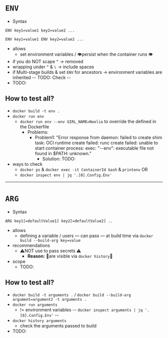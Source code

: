 # `ENV`
* Syntax

`
    ENV
    key1=value1
    key2=value2
    ...
`

`
    ENV key1=value1
    ENV key2=value2
    ...
`

* allows
  * set environment variables / 👁️persist when the container runs 👁️
* if you do NOT scape `“`  → removed
* wrapping under `“` & `\` → include spaces
* if Multi-stage builds & set `ENV` for ancestors → environment variables are inherited -- TODO: Check --
* TODO:
## How to test all?
* `docker build -t env .`
* `docker run env`
  * `docker run env --env GIRL_NAME=Noelia`  to override the defined in the Dockerfile
    * Problems:
      * Problem1: "Error response from daemon: failed to create shim task: OCI runtime create failed: runc create failed: unable to start container process: exec: "--env": executable file not found in $PATH: unknown."
        * Solution: TODO:
* ways to check 
  * `docker ps` & `docker exec -it ContainerId bash` & `printenv` OR
  * `docker inspect env | jq '.[0].Config.Env'`

---

# `ARG`
* Syntax

`
    ARG key1[=defaultValue1] key2[=defaultValue2] .. 
`
* allows
  * defining a variable / users — can pass — at build time via `docker build --build-arg key=value`
* recommendations
  * ⚠️NOT use to pass secrets ⚠️
    * **Reason:** 🧠are visible via `docker history`🧠  
* scope
  * TODO:
## How to test all?
* `docker build -t arguments .` / `docker build --build-arg argument=argument2 -t arguments .` 
* `docker run arguments`
  * != environment variables -- `docker inspect arguments | jq '.[0].Config.Env'` --
* `docker history arguments`
  * check the arguments passed to build
* TODO: